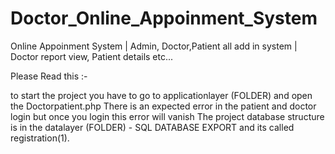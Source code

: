 # Doctor_Online_Appoinment_System
Online Appoinment System | Admin, Doctor,Patient all add in system | Doctor report view, Patient details etc...

Please Read this :-

to start the project you have to go to applicationlayer (FOLDER) and open the Doctorpatient.php
There is an expected error in the patient and doctor login but once you login this error will vanish
The project database structure is in the datalayer (FOLDER) - SQL DATABASE EXPORT and its called registration(1).
